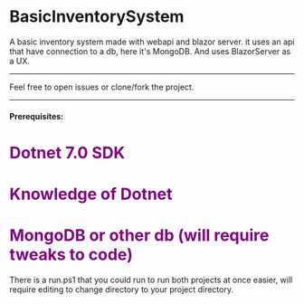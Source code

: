 # BasicInventorySystem

A basic inventory system made with webapi and blazor server.
it uses an api that have connection to a db, here it's MongoDB.
And uses BlazorServer as a UX.

---

Feel free to open issues or clone/fork the project.

---

#### Prerequisites:

<h1 style="color:purple;">Dotnet 7.0 SDK</h1>
<h1 style="color:purple;">Knowledge of Dotnet</h1>
<h1 style="color:purple;">MongoDB or other db (will require tweaks to code)</h1>
  
There is a run.ps1 that you could run to run both projects at once easier, will require editing to change directory to your project directory.
